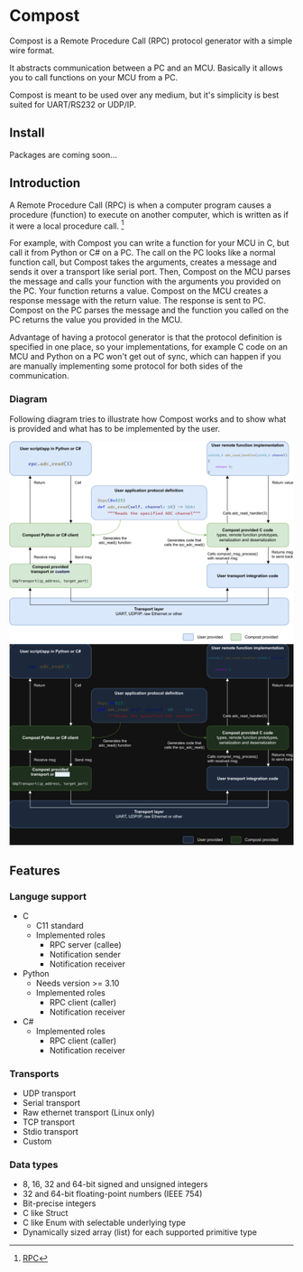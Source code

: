 # Compost

Compost is a Remote Procedure Call (RPC) protocol generator with a simple wire
format.

It abstracts communication between a PC and an MCU. Basically it allows you to
call functions on your MCU from a PC.

Compost is meant to be used over any medium, but it's simplicity is best suited
for UART/RS232 or UDP/IP.

## Install

Packages are coming soon...

## Introduction

A Remote Procedure Call (RPC) is when a computer program causes a procedure
(function) to execute on another computer, which is written as if it were a
local procedure call. [^1]

For example, with Compost you can write a function for your MCU in C, but call
it from Python or C# on a PC. The call on the PC looks like a normal function
call, but Compost takes the arguments, creates a message and sends it
over a transport like serial port. Then, Compost on the MCU parses the message
and calls your function with the arguments you provided on the PC.
Your function returns a value. Compost on the MCU creates a response message
with the return value. The response is sent to PC. Compost on the PC parses the
message and the function you called on the PC returns the value you provided in
the MCU.

Advantage of having a protocol generator is that the protocol definition is
specified in one place, so your implementations, for example C code on an MCU
and Python on a PC won't get out of sync, which can happen if you are manually
implementing some protocol for both sides of the communication.

[^1]: [RPC](https://en.wikipedia.org/wiki/Remote_procedure_call)

### Diagram

Following diagram tries to illustrate how Compost works and to show what is
provided and what has to be implemented by the user.

![Functional overview for light mode](docs/_static/image/getting_started/overview-light.svg#gh-light-mode-only)
![Functional overview for dark mode](docs/_static/image/getting_started/overview-dark.svg#gh-dark-mode-only)

## Features

### Languge support

- C
  - C11 standard
  - Implemented roles
    - RPC server (callee)
    - Notification sender
    - Notification receiver
- Python
  - Needs version >= 3.10
  - Implemented roles
    - RPC client (caller)
    - Notification receiver
- C#
  - Implemented roles
    - RPC client (caller)
    - Notification receiver

### Transports

- UDP transport
- Serial transport
- Raw ethernet transport (Linux only)
- TCP transport
- Stdio transport
- Custom

### Data types

- 8, 16, 32 and 64-bit signed and unsigned integers
- 32 and 64-bit floating-point numbers (IEEE 754)
- Bit-precise integers
- C like Struct
- C like Enum with selectable underlying type
- Dynamically sized array (list) for each supported primitive type
